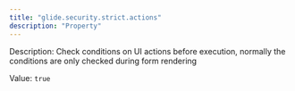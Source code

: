 ```yaml
---
title: "glide.security.strict.actions"
description: "Property"
---
```


Description: Check conditions on UI actions before execution, normally the conditions are only checked during form rendering

Value: `true`